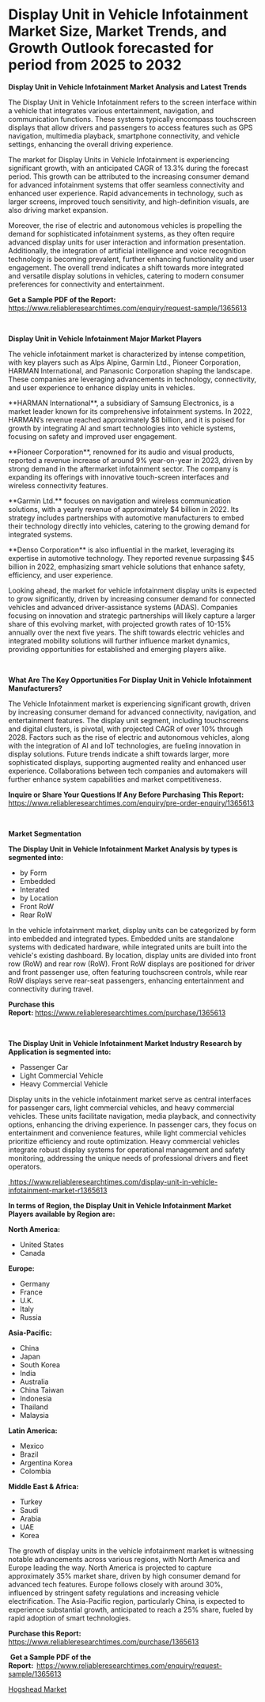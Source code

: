 <p><h1>Display Unit in Vehicle Infotainment Market Size, Market Trends, and Growth Outlook forecasted for period from 2025 to 2032</h1></p><p><strong>Display Unit in Vehicle Infotainment Market Analysis and Latest Trends</strong></p>
<p><p>The Display Unit in Vehicle Infotainment refers to the screen interface within a vehicle that integrates various entertainment, navigation, and communication functions. These systems typically encompass touchscreen displays that allow drivers and passengers to access features such as GPS navigation, multimedia playback, smartphone connectivity, and vehicle settings, enhancing the overall driving experience.</p><p>The market for Display Units in Vehicle Infotainment is experiencing significant growth, with an anticipated CAGR of 13.3% during the forecast period. This growth can be attributed to the increasing consumer demand for advanced infotainment systems that offer seamless connectivity and enhanced user experience. Rapid advancements in technology, such as larger screens, improved touch sensitivity, and high-definition visuals, are also driving market expansion.</p><p>Moreover, the rise of electric and autonomous vehicles is propelling the demand for sophisticated infotainment systems, as they often require advanced display units for user interaction and information presentation. Additionally, the integration of artificial intelligence and voice recognition technology is becoming prevalent, further enhancing functionality and user engagement. The overall trend indicates a shift towards more integrated and versatile display solutions in vehicles, catering to modern consumer preferences for connectivity and entertainment.</p></p>
<p><strong>Get a Sample PDF of the Report:&nbsp;</strong> <a href="https://www.reliableresearchtimes.com/enquiry/request-sample/1365613?utm_campaign=2643&utm_medium=2&utm_source=Github&utm_content=ia&utm_term=22032025&utm_id=display-unit-in-vehicle-infotainment">https://www.reliableresearchtimes.com/enquiry/request-sample/1365613</a></p>
<p>&nbsp;</p>
<p><strong>Display Unit in Vehicle Infotainment Major Market Players</strong></p>
<p><p>The vehicle infotainment market is characterized by intense competition, with key players such as Alps Alpine, Garmin Ltd., Pioneer Corporation, HARMAN International, and Panasonic Corporation shaping the landscape. These companies are leveraging advancements in technology, connectivity, and user experience to enhance display units in vehicles.</p><p>**HARMAN International**, a subsidiary of Samsung Electronics, is a market leader known for its comprehensive infotainment systems. In 2022, HARMAN’s revenue reached approximately $8 billion, and it is poised for growth by integrating AI and smart technologies into vehicle systems, focusing on safety and improved user engagement.</p><p>**Pioneer Corporation**, renowned for its audio and visual products, reported a revenue increase of around 9% year-on-year in 2023, driven by strong demand in the aftermarket infotainment sector. The company is expanding its offerings with innovative touch-screen interfaces and wireless connectivity features.</p><p>**Garmin Ltd.** focuses on navigation and wireless communication solutions, with a yearly revenue of approximately $4 billion in 2022. Its strategy includes partnerships with automotive manufacturers to embed their technology directly into vehicles, catering to the growing demand for integrated systems.</p><p>**Denso Corporation** is also influential in the market, leveraging its expertise in automotive technology. They reported revenue surpassing $45 billion in 2022, emphasizing smart vehicle solutions that enhance safety, efficiency, and user experience.</p><p>Looking ahead, the market for vehicle infotainment display units is expected to grow significantly, driven by increasing consumer demand for connected vehicles and advanced driver-assistance systems (ADAS). Companies focusing on innovation and strategic partnerships will likely capture a larger share of this evolving market, with projected growth rates of 10-15% annually over the next five years. The shift towards electric vehicles and integrated mobility solutions will further influence market dynamics, providing opportunities for established and emerging players alike.</p></p>
<p>&nbsp;</p>
<p><strong>What Are The Key Opportunities For Display Unit in Vehicle Infotainment Manufacturers?</strong></p>
<p><p>The Vehicle Infotainment market is experiencing significant growth, driven by increasing consumer demand for advanced connectivity, navigation, and entertainment features. The display unit segment, including touchscreens and digital clusters, is pivotal, with projected CAGR of over 10% through 2028. Factors such as the rise of electric and autonomous vehicles, along with the integration of AI and IoT technologies, are fueling innovation in display solutions. Future trends indicate a shift towards larger, more sophisticated displays, supporting augmented reality and enhanced user experience. Collaborations between tech companies and automakers will further enhance system capabilities and market competitiveness.</p></p>
<p><strong>Inquire or Share Your Questions If Any Before Purchasing This Report:</strong> <a href="https://www.reliableresearchtimes.com/enquiry/pre-order-enquiry/1365613?utm_campaign=2643&utm_medium=2&utm_source=Github&utm_content=ia&utm_term=22032025&utm_id=display-unit-in-vehicle-infotainment">https://www.reliableresearchtimes.com/enquiry/pre-order-enquiry/1365613</a></p>
<p>&nbsp;</p>
<p><strong>Market Segmentation</strong></p>
<p><strong>The Display Unit in Vehicle Infotainment Market Analysis by types is segmented into:</strong></p>
<p><ul><li>by Form</li><li>Embedded</li><li>Interated</li><li>by Location</li><li>Front RoW</li><li>Rear RoW</li></ul></p>
<p><p>In the vehicle infotainment market, display units can be categorized by form into embedded and integrated types. Embedded units are standalone systems with dedicated hardware, while integrated units are built into the vehicle's existing dashboard. By location, display units are divided into front row (RoW) and rear row (RoW). Front RoW displays are positioned for driver and front passenger use, often featuring touchscreen controls, while rear RoW displays serve rear-seat passengers, enhancing entertainment and connectivity during travel.</p></p>
<p><strong>Purchase this Report:&nbsp;</strong><a href="https://www.reliableresearchtimes.com/purchase/1365613?utm_campaign=2643&utm_medium=2&utm_source=Github&utm_content=ia&utm_term=22032025&utm_id=display-unit-in-vehicle-infotainment">https://www.reliableresearchtimes.com/purchase/1365613</a></p>
<p>&nbsp;</p>
<p><strong>The Display Unit in Vehicle Infotainment Market Industry Research by Application is segmented into:</strong></p>
<p><ul><li>Passenger Car</li><li>Light Commercial Vehicle</li><li>Heavy Commercial Vehicle</li></ul></p>
<p><p>Display units in the vehicle infotainment market serve as central interfaces for passenger cars, light commercial vehicles, and heavy commercial vehicles. These units facilitate navigation, media playback, and connectivity options, enhancing the driving experience. In passenger cars, they focus on entertainment and convenience features, while light commercial vehicles prioritize efficiency and route optimization. Heavy commercial vehicles integrate robust display systems for operational management and safety monitoring, addressing the unique needs of professional drivers and fleet operators.</p></p>
<p><a href="https://www.reliableresearchtimes.com/display-unit-in-vehicle-infotainment-market-r1365613?utm_campaign=2643&utm_medium=2&utm_source=Github&utm_content=ia&utm_term=22032025&utm_id=display-unit-in-vehicle-infotainment">&nbsp;https://www.reliableresearchtimes.com/display-unit-in-vehicle-infotainment-market-r1365613</a></p>
<p><strong>In terms of Region, the Display Unit in Vehicle Infotainment Market Players available by Region are:</strong></p>
<p>
    <p> <strong> North America: </strong>
        <ul>
            <li>United States</li>
            <li>Canada</li>
        </ul>
        </p> 
    <p> <strong> Europe: </strong>
        <ul>
            <li>Germany</li>
            <li>France</li>
            <li>U.K.</li>
            <li>Italy</li>
            <li>Russia</li>
        </ul>
        </p> 
    <p> <strong> Asia-Pacific: </strong>
        <ul>
            <li>China</li>
            <li>Japan</li>
            <li>South Korea</li>
            <li>India</li>
            <li>Australia</li>
            <li>China Taiwan</li>
            <li>Indonesia</li>
            <li>Thailand</li>
            <li>Malaysia</li>
        </ul>
        </p> 
    <p> <strong> Latin America: </strong>
        <ul>
            <li>Mexico</li>
            <li>Brazil</li>
            <li>Argentina Korea</li>
            <li>Colombia</li>
        </ul>
        </p> 
    <p> <strong> Middle East & Africa: </strong>
        <ul>
            <li>Turkey</li>
            <li>Saudi</li>
            <li>Arabia</li>
            <li>UAE</li>
            <li>Korea</li>
        </ul>
    </p>
    </p>
<p><p>The growth of display units in the vehicle infotainment market is witnessing notable advancements across various regions, with North America and Europe leading the way. North America is projected to capture approximately 35% market share, driven by high consumer demand for advanced tech features. Europe follows closely with around 30%, influenced by stringent safety regulations and increasing vehicle electrification. The Asia-Pacific region, particularly China, is expected to experience substantial growth, anticipated to reach a 25% share, fueled by rapid adoption of smart technologies.</p></p>
<p><strong>Purchase this Report: </strong><a href="https://www.reliableresearchtimes.com/purchase/1365613?utm_campaign=2643&utm_medium=2&utm_source=Github&utm_content=ia&utm_term=22032025&utm_id=display-unit-in-vehicle-infotainment">https://www.reliableresearchtimes.com/purchase/1365613</a></p>
<p>&nbsp;<strong>Get a Sample PDF of the Report:&nbsp;&nbsp;</strong><a href="https://www.reliableresearchtimes.com/enquiry/request-sample/1365613?utm_campaign=2643&utm_medium=2&utm_source=Github&utm_content=ia&utm_term=22032025&utm_id=display-unit-in-vehicle-infotainment">https://www.reliableresearchtimes.com/enquiry/request-sample/1365613</a></p>
<p><strong></strong></p>
<p><p><a href="https://github.com/dolorespeddico90/Market-Research-Report-List-1/blob/main/hogshead-market.md?utm_campaign=2643&utm_medium=2&utm_source=Github&utm_content=ia&utm_term=22032025&utm_id=display-unit-in-vehicle-infotainment">Hogshead Market</a></p></p>